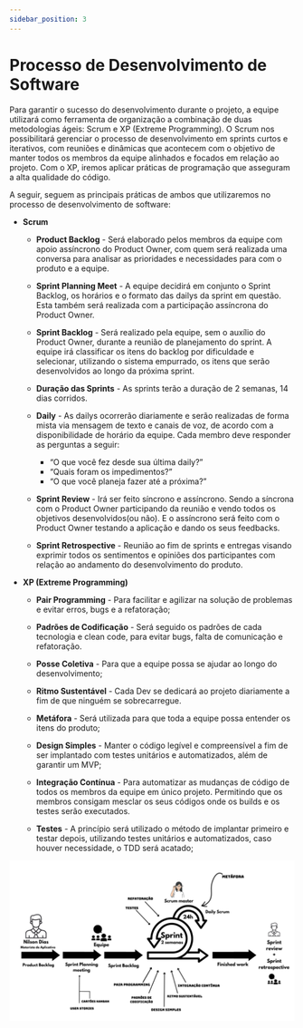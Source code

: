 ```yaml
---
sidebar_position: 3
---
```


# Processo de Desenvolvimento de Software

Para garantir o sucesso do desenvolvimento durante o projeto, a equipe utilizará como ferramenta de organização a combinação de duas metodologias ágeis: Scrum e XP (Extreme Programming). O Scrum nos possibilitará gerenciar o processo de desenvolvimento em sprints curtos e iterativos, com reuniões e dinâmicas que acontecem com o objetivo de manter todos os membros da equipe alinhados e focados em relação ao projeto. Com o XP, iremos aplicar práticas de programação que asseguram a alta qualidade do código.

A seguir, seguem as principais práticas de ambos que utilizaremos no processo de desenvolvimento de software:


- **Scrum**
    - **Product Backlog** - Será elaborado pelos membros da equipe com apoio assíncrono do Product Owner, com quem será realizada uma conversa para analisar as prioridades e necessidades para com o produto e a equipe.

    - **Sprint Planning Meet** - A equipe decidirá em conjunto o Sprint Backlog, os horários e o formato das dailys da sprint em questão. Esta também será realizada com a participação assíncrona do Product Owner.

    - **Sprint Backlog** - Será realizado pela equipe, sem o auxílio do Product Owner, durante a reunião de planejamento do sprint. A equipe irá classificar os itens do backlog por dificuldade e selecionar, utilizando o sistema empurrado, os itens que serão desenvolvidos ao longo da próxima sprint.

    - **Duração das Sprints** - As sprints terão a duração de 2 semanas, 14 dias corridos. 

    - **Daily** - As dailys ocorrerão diariamente e serão realizadas de forma mista via mensagem de texto e canais de voz, de acordo com a disponibilidade de horário da equipe. Cada membro deve responder as perguntas a seguir: 
        - “O que você fez desde sua última daily?”
        - “Quais foram os impedimentos?”
        - “O que você planeja fazer até a próxima?”

    - **Sprint Review** - Irá ser feito síncrono e assíncrono. Sendo a síncrona com o Product Owner participando da reunião e vendo todos os objetivos desenvolvidos(ou não). E o assíncrono será feito com o Product Owner testando a aplicação e dando os seus feedbacks.

    - **Sprint Retrospective** - Reunião ao fim de sprints e entregas visando exprimir todos os sentimentos e opiniões dos participantes com relação ao andamento do desenvolvimento do produto.


- **XP (Extreme Programming)**
    - **Pair Programming** - Para facilitar e agilizar na solução de problemas e evitar erros, bugs e a refatoração;
    
    - **Padrões de Codificação** - Será seguido os padrões de cada tecnologia e clean code, para evitar bugs, falta de comunicação e refatoração.
    
    - **Posse Coletiva** - Para que a equipe possa se ajudar ao longo do desenvolvimento;
    
    - **Ritmo Sustentável** - Cada Dev se dedicará ao projeto diariamente a fim de que ninguém se sobrecarregue.
    
    - **Metáfora** - Será utilizada para que toda a equipe possa entender os itens do produto;
    
    - **Design Simples** - Manter o código legível e compreensível a fim de ser implantado com testes unitários e automatizados, além de garantir um MVP;
    
    - **Integração Contínua** - Para automatizar as mudanças de código de todos os membros da equipe em único projeto. Permitindo que os membros consigam mesclar os seus códigos onde os builds e os testes serão executados.
    
    - **Testes** - A princípio será utilizado o método de implantar primeiro e testar depois, utilizando testes unitários e automatizados, caso houver necessidade, o TDD será acatado;


![Scrum Process](img/scrum.png)
